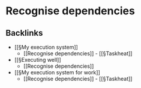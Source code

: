 # Recognise dependencies

## Backlinks
* [[§My execution system]]
	* [[Recognise dependencies]] - [[§Taskheat]]
* [[§Executing well]]
	* [[Recognise dependencies]]
* [[§My execution system for work]]
	* [[Recognise dependencies]] - [[§Taskheat]]

<!-- {BearID:D83D6306-CDE8-4F34-93FC-2495FDB94710-15293-000027BF6F3A61AD} -->
